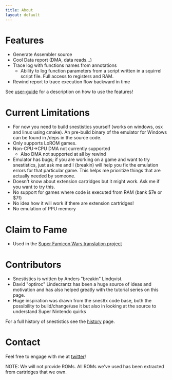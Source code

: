 ```yaml
---
title: About
layout: default
---
```

Features
========
* Generate Assembler source
* Cool Data report (DMA, data reads...)
* Trace log with functions names from annotations
	* Ability to log function parameters from a script written in a squirrel script file. Full access to registers and RAM.
* Rewind report to trace execution flow backward in time

See [user-guide](user-guide) for a description on how to use the features!

Current Limitations
===================
* For now you need to build snestistics yourself (works on windows, osx and linux using cmake). An pre-build binary of the emulator for Windows can be found in /deps in the source code.
* Only supports LoROM games.
* Non-CPU->CPU DMA not currently supported
	* Also DMA not supported at all by rewind
* Emulator has bugs; if you are working on a game and want to try snestistics, just ask me and I (breakin) will help you fix the emulation errors for that particular game. This helps me prioritize things that are actually needed by someone.
* Doesn't know about extension cartridges but it might work. Ask me if you want to try this.
* No support for games where code is executed from RAM (bank $7e or $7f)
* No idea how it will work if there are extension cartridges!
* No emulation of PPU memory

Claim to Fame
=============
* Used in the [Super Famicon Wars translation project](https://www.romhacking.net/translations/3354/)

Contributors
============
* Snestistics is written by Anders "breakin" Lindqvist.
* David "optiroc" Lindecrantz has been a huge source of ideas and motivation and has also helped greatly with the tutorial series on this page.
* Huge inspiration was drawn from the snes9x code base, both the possibility to build/change/use it but also in looking at the source to understand Super Nintendo quirks

For a full history of snestistics see the [history](history) page.

Contact
=======
Feel free to engage with me at [twitter](https://twitter.com/anders_breakin)!

NOTE: We will not provide ROMs. All ROMs we've used has been extracted from cartridges that we own.
